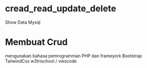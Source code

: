 # cread_read_update_delete
Show Data Mysql
# Membuat Crud
  mengunakan bahasa pemrogramman PHP
  dan frameyork Bootstrap TailwindCss
  w3trischool / viescode

